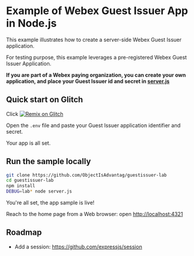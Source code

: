 # Example of Webex Guest Issuer App in Node.js

This example illustrates how to create a server-side Webex Guest Issuer application.

For testing purpose, this example leverages a pre-registered Webex Guest Issuer Application.

**If you are part of a Webex paying organization, you can create your own application, and place your Guest Issuer id and secret in [server.js](./server.js)**


## Quick start on Glitch

Click [![Remix on Glitch](https://cdn.glitch.com/2703baf2-b643-4da7-ab91-7ee2a2d00b5b%2Fremix-button.svg)](https://glitch.com/edit/#!/import/github/ObjectIsAdvantag/guestissuer-lab)

Open the `.env` file and paste your Guest Issuer application identifier and secret.

Your app is all set.


## Run the sample locally

``` bash
git clone https://github.com/ObjectIsAdvantag/guestissuer-lab
cd guestissuer-lab
npm install
DEBUG=lab* node server.js
```

You're all set, the app sample is live! 

Reach to the home page from a Web browser: open [http://localhost:4321](http://localhost:8080)


## Roadmap

- Add a session: https://github.com/expressjs/session